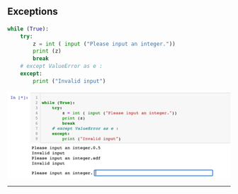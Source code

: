 ## Exceptions

```py
while (True):
    try:
        z = int ( input ("Please input an integer."))
        print (z)
        break
    # except ValueError as e :
    except:
        print ("Invalid input")
```

![](img/2021-03-17-23-41-44.png)

---




